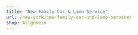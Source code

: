 ```yaml
---
title: "New Family Car & Limo Service"
url: /new-york/new-family-car-und-limo-service/
shop: Allgemein
---
```

